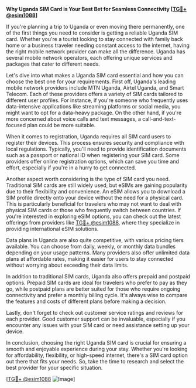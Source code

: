 **Why Uganda SIM Card is Your Best Bet for Seamless Connectivity [[TG💪+ @esim1088](https://t.me/s/esim1088)]**

If you're planning a trip to Uganda or even moving there permanently, one of the first things you need to consider is getting a reliable Uganda SIM card. Whether you're a tourist looking to stay connected with family back home or a business traveler needing constant access to the internet, having the right mobile network provider can make all the difference. Uganda has several mobile network operators, each offering unique services and packages that cater to different needs.

Let's dive into what makes a Uganda SIM card essential and how you can choose the best one for your requirements. First off, Uganda's leading mobile network providers include MTN Uganda, Airtel Uganda, and Smart Telecom. Each of these providers offers a variety of SIM cards tailored to different user profiles. For instance, if you're someone who frequently uses data-intensive applications like streaming platforms or social media, you might want to opt for a data-heavy package. On the other hand, if you're more concerned about voice calls and text messages, a call-and-text-focused plan could be more suitable.

When it comes to registration, Uganda requires all SIM card users to register their devices. This process ensures security and compliance with local regulations. Typically, you'll need to provide identification documents such as a passport or national ID when registering your SIM card. Some providers offer online registration options, which can save you time and effort, especially if you're in a hurry to get connected.

Another aspect worth considering is the type of SIM card you need. Traditional SIM cards are still widely used, but eSIMs are gaining popularity due to their flexibility and convenience. An eSIM allows you to download a SIM profile directly onto your device without the need for a physical card. This is particularly beneficial for travelers who may not want to deal with physical SIM cards or those who frequently switch between countries. If you're interested in exploring eSIM options, you can check out the latest offerings from providers like [TG💪+ @esim1088](https://t.me/s/esim1088), where they specialize in providing international eSIM solutions.

Data plans in Uganda are also quite competitive, with various pricing tiers available. You can choose from daily, weekly, or monthly data bundles depending on your usage patterns. Many providers also offer unlimited data plans at affordable rates, making it easier for users to stay connected without worrying about exceeding their data limits.

In addition to traditional SIM cards, Uganda also offers prepaid and postpaid options. Prepaid SIM cards are ideal for travelers who prefer to pay as they go, while postpaid plans are better suited for those who require ongoing connectivity and prefer a monthly billing cycle. It's always wise to compare the features and costs of different plans before making a decision.

Lastly, don't forget to check out customer service ratings and reviews for each provider. Good customer support can be invaluable, especially if you encounter any issues with your SIM card or need assistance setting up your device.

In conclusion, choosing the right Uganda SIM card is crucial for ensuring a smooth and enjoyable experience during your stay. Whether you're looking for affordability, flexibility, or high-speed internet, there's a SIM card option out there that fits your needs. So, take the time to research and select the best provider for your specific situation.

[[TG💪+ @esim1088](https://t.me/s/esim1088) ![Image](https://i.postimg.cc/Y0z9fWf4/image.png)]